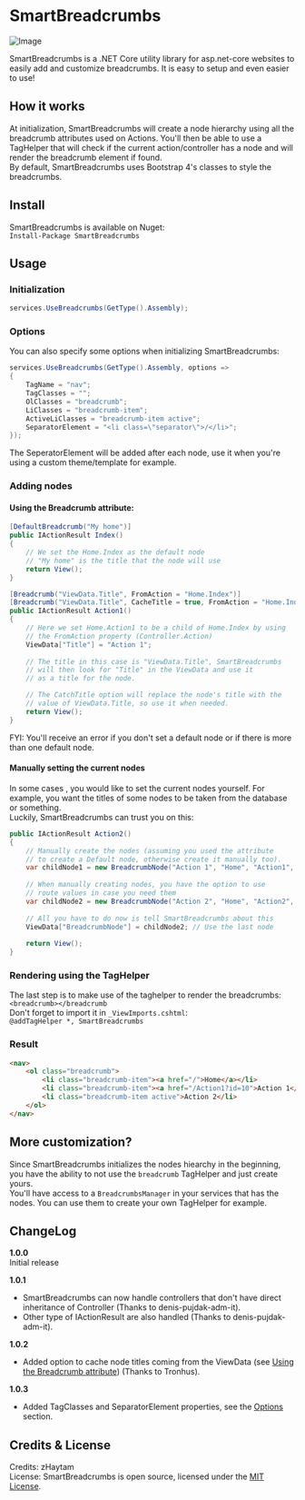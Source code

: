 
# SmartBreadcrumbs

![Image](https://i.imgur.com/zLgObJh.png)

SmartBreadcrumbs is a .NET Core utility library for asp.net-core websites to easily add and customize breadcrumbs. It is easy to setup and even easier to use!

## How it works

At initialization, SmartBreadcrumbs will create a node hierarchy using all the breadcrumb attributes used on Actions. You'll then be able to use a TagHelper that will check if the current action/controller has a node and will render the breadcrumb element if found.  
By default, SmartBreadcrumbs uses Bootstrap 4's classes to style the breadcrumbs.

## Install

SmartBreadcrumbs is available on Nuget:  
`Install-Package SmartBreadcrumbs`

## Usage

### Initialization

```csharp
services.UseBreadcrumbs(GetType().Assembly);
```

### Options

You can also specify some options when initializing SmartBreadcrumbs:
```csharp
services.UseBreadcrumbs(GetType().Assembly, options =>
{
	TagName = "nav";
	TagClasses = "";
	OlClasses = "breadcrumb";
	LiClasses = "breadcrumb-item";
	ActiveLiClasses = "breadcrumb-item active";
	SeparatorElement = "<li class=\"separator\">/</li>";
});
```
The SeperatorElement will be added after each node, use it when you're using a custom theme/template for example.

### Adding nodes

#### Using the Breadcrumb attribute:

```csharp
[DefaultBreadcrumb("My home")]
public IActionResult Index()
{
	// We set the Home.Index as the default node
	// "My home" is the title that the node will use
	return View();
}

[Breadcrumb("ViewData.Title", FromAction = "Home.Index")]
[Breadcrumb("ViewData.Title", CacheTitle = true, FromAction = "Home.Index")]
public IActionResult Action1()
{
	// Here we set Home.Action1 to be a child of Home.Index by using
	// the FromAction property (Controller.Action)
	ViewData["Title"] = "Action 1";
	
	// The title in this case is "ViewData.Title", SmartBreadcrumbs
	// will then look for "Title" in the ViewData and use it
	// as a title for the node.

	// The CatchTitle option will replace the node's title with the
	// value of ViewData.Title, so use it when needed.
	return View();
}
```

FYI: You'll receive an error if you don't set a default node or if there is more than one default node.

#### Manually setting the current nodes

In some cases , you would like to set the current nodes yourself. For example, you want the titles of some nodes to be taken from the database or something.  
Luckily, SmartBreadcrumbs can trust you on this:
```csharp
public IActionResult Action2()
{
	// Manually create the nodes (assuming you used the attribute
	// to create a Default node, otherwise create it manually too).
	var childNode1 = new BreadcrumbNode("Action 1", "Home", "Action1", null, new { id = 10 });
	
	// When manually creating nodes, you have the option to use
	// route values in case you need them
	var childNode2 = new BreadcrumbNode("Action 2", "Home", "Action2", childNode1);
	
	// All you have to do now is tell SmartBreadcrumbs about this
	ViewData["BreadcrumbNode"] = childNode2; // Use the last node
	
	return View();
}
```

### Rendering using the TagHelper

The last step is to make use of the taghelper to render the breadcrumbs:  
`<breadcrumb></breadcrumb`  
Don't forget to import it in `_ViewImports.cshtml`:  
`@addTagHelper *, SmartBreadcrumbs`

### Result

```html
<nav>
	<ol class="breadcrumb">
		<li class="breadcrumb-item"><a href="/">Home</a></li>
		<li class="breadcrumb-item"><a href="/Action1?id=10">Action 1</a></li>
		<li class="breadcrumb-item active">Action 2</li>
	</ol>
</nav>
```

## More customization?

Since SmartBreadcrumbs initializes the nodes hiearchy in the beginning, you have the ability to not use the `breadcrumb` TagHelper and just create yours.  
You'll have access to a `BreadcrumbsManager` in your services that has the nodes. You can use them to create your own TagHelper for example.

## ChangeLog

**1.0.0**  
Initial release

**1.0.1**
- SmartBreadcrumbs can now handle controllers that don't have direct inheritance of Controller (Thanks to denis-pujdak-adm-it).
- Other type of IActionResult are also handled (Thanks to denis-pujdak-adm-it).

**1.0.2**
- Added option to cache node titles coming from the ViewData (see [Using the Breadcrumb attribute](https://github.com/zHaytam/SmartBreadcrumbs#using-the-breadcrumb-attribute)) (Thanks to Tronhus).

**1.0.3**
- Added TagClasses and SeparatorElement properties, see the [Options](https://github.com/zHaytam/SmartBreadcrumbs#options) section.

## Credits & License

Credits: zHaytam  
License: SmartBreadcrumbs is open source, licensed under the [MIT License](https://github.com/zHaytam/SmartBreadcrumbs/blob/master/LICENSE).
